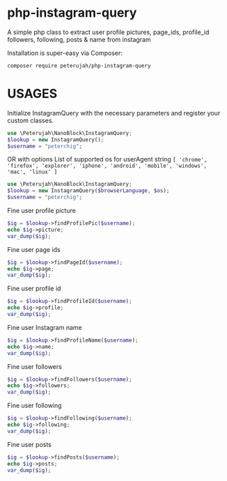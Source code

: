 # php-instagram-query

A simple php class to extract user profile pictures, page_ids, profile_id followers, following, posts & name from instagram

Installation is super-easy via Composer:
```md
composer require peterujah/php-instagram-query
```

# USAGES

Initialize InstagramQuery with the necessary parameters and register your custom classes.

```php 
use \Peterujah\NanoBlock\InstagramQuery;
$lookup = new InstagramQuery();
$username = "peterchig";
```

OR with options 
List of supported os for userAgent string `[ 'chrome', 'firefox', 'explorer', 'iphone', 'android', 'mobile', 'windows', 'mac', 'linux' ]`

```php 
use \Peterujah\NanoBlock\InstagramQuery;
$lookup = new InstagramQuery($browserLanguage, $os);
$username = "peterchig";
```

Fine user profile picture
```php
$ig = $lookup->findProfilePic($username);
echo $ig->picture;
var_dump($ig);
```

Fine user page ids
```php
$ig = $lookup->findPageId($username);
echo $ig->page;
var_dump($ig);
```

Fine user profile id
```php
$ig = $lookup->findProfileId($username);
echo $ig->profile;
var_dump($ig);
```

Fine user Instagram name
```php
$ig = $lookup->findProfileName($username);
echo $ig->name;
var_dump($ig);
```

Fine user followers
```php
$ig = $lookup->findFollowers($username);
echo $ig->followers;
var_dump($ig);
```

Fine user following
```php
$ig = $lookup->findFollowing($username);
echo $ig->following;
var_dump($ig);
```

Fine user posts
```php
$ig = $lookup->findPosts($username);
echo $ig->posts;
var_dump($ig);
```
